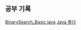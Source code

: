 ## 공부 기록
[BinarySearch_Basic.java](SearchAlgorithm/Java/BinarySearch_Basic.java)
[Java 폴더](SearchAlgorithm/Java/)
